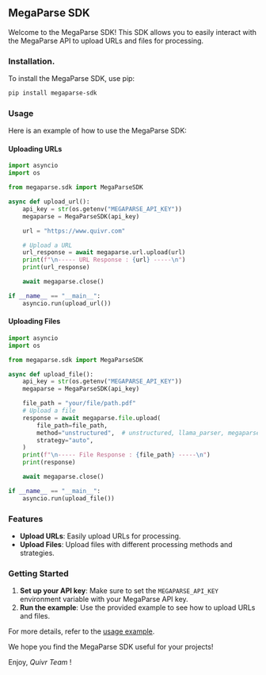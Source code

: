 ## MegaParse SDK

Welcome to the MegaParse SDK! This SDK allows you to easily interact with the MegaParse API to upload URLs and files for processing.

### Installation.

To install the MegaParse SDK, use pip:

```sh
pip install megaparse-sdk
```

### Usage

Here is an example of how to use the MegaParse SDK:

#### Uploading URLs

```python
import asyncio
import os

from megaparse.sdk import MegaParseSDK

async def upload_url():
    api_key = str(os.getenv("MEGAPARSE_API_KEY"))
    megaparse = MegaParseSDK(api_key)

    url = "https://www.quivr.com"

    # Upload a URL
    url_response = await megaparse.url.upload(url)
    print(f"\n----- URL Response : {url} -----\n")
    print(url_response)

    await megaparse.close()

if __name__ == "__main__":
    asyncio.run(upload_url())
```

#### Uploading Files

```python
import asyncio
import os

from megaparse.sdk import MegaParseSDK

async def upload_file():
    api_key = str(os.getenv("MEGAPARSE_API_KEY"))
    megaparse = MegaParseSDK(api_key)

    file_path = "your/file/path.pdf"
    # Upload a file
    response = await megaparse.file.upload(
        file_path=file_path,
        method="unstructured",  # unstructured, llama_parser, megaparse_vision
        strategy="auto",
    )
    print(f"\n----- File Response : {file_path} -----\n")
    print(response)

    await megaparse.close()

if __name__ == "__main__":
    asyncio.run(upload_file())
```

### Features

- **Upload URLs**: Easily upload URLs for processing.
- **Upload Files**: Upload files with different processing methods and strategies.

### Getting Started

1. **Set up your API key**: Make sure to set the `MEGAPARSE_API_KEY` environment variable with your MegaParse API key.
2. **Run the example**: Use the provided example to see how to upload URLs and files.

For more details, refer to the [usage example](#file:usage_example.py-context).

We hope you find the MegaParse SDK useful for your projects!

Enjoy, _Quivr Team_ !
